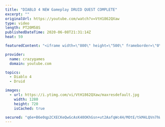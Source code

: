 ```yaml
---
title: "DIABLO 4 NEW Gameplay DRUID QUEST COMPLETE"
excerpt: ""
originalUrl: https://youtube.com/watch?v=VtH1862QXaw
type: video
length: PT20M58S
publishedDateTime: 2020-06-08T21:31:14Z
heat: 59

featuredContent: "<iframe width=\"800\" height=\"500\" frameborder=\"0\" src=\"https://www.youtube.com/embed/VtH1862QXaw\" allow=\"accelerometer; autoplay; encrypted-media; gyroscope; picture-in-picture\" allowfullscreen></iframe>"

provider:
  name: crazygames
  domain: youtube.com

topics:
  - Diablo 4
  - Druid

images:
  - url: https://i.ytimg.com/vi/VtH1862QXaw/maxresdefault.jpg
    width: 1280
    height: 720
    isCached: true

secured: "q6e+B6e0qp2CXECKeQwGcAsK40OKhGsn+ut2AafqWc4H/MOtE/tkM4LQVn7hWDZVC3QiwBEmq3zyerNwKzQwLD6YYP5XGmssAZF1HJykF+TBzvL4Zxo1ldLyLLpzA0TtC3bZNXyr1mSYd1SLbX5YtpOSzptHF63kvaXaSL8+E6sV6+734uhfU35QeLJ9C7KxsqGW1SbrGRBwtTJcZKG5l/SeugVMMcwAUEMgTCChLQRLJveSP7iPBcxsLmHi1Xn/NSVSZVrPFVMd9DZQUGPoI03OkB6l3oJC+3MzNU6GOKjmkmB9+JsF6cYy0wRQaPcGoW2JFRbzR/iRaoJCC85g0EJGQ8pISGCY5nIOQjbttpQMf0ZMDnCD18ggyixRpK57AzHfZMqKYeU56i6PLcnL4MxffJ3nNG6P1ZSmBnzdinI=;hftdT+5VUcZbj6DL2EE+5Q=="
---
```


